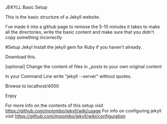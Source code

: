 JEKYLL Basic Setup

This is the basic structure of a Jekyll website.

I've made it into a github page to remove the 5-10 minutes it takes to make all the directories, write the basic content and make sure that you didn't copy something incorrectly


#Setup Jekyl
Install the jekyll gem for Ruby if you haven't already.

Download this.

[optional] Change the content of files in _posts to your own original content

In your Command Line write "jekyll --server" without quotes.

Browse to localhost/4000

Enjoy

For more info on the contents of this setup visit https://github.com/mojombo/jekyll/wiki/usage
For info on configuring jekyll visit https://github.com/mojombo/jekyll/wiki/configuration



